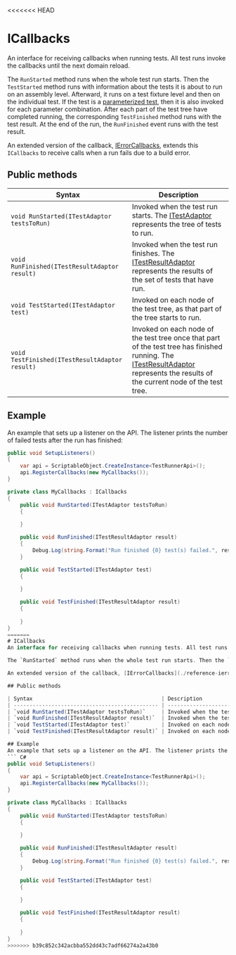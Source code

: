 <<<<<<< HEAD
# ICallbacks
An interface for receiving callbacks when running tests. All test runs invoke the callbacks until the next domain reload.

The `RunStarted` method runs when the whole test run starts. Then the `TestStarted` method runs with information about the tests it is about to run on an assembly level. Afterward, it runs on a test fixture level and then on the individual test. If the test is a [parameterized test](./https://github.com/nunit/docs/wiki/Parameterized-Tests), then it is also invoked for each parameter combination. After each part of the test tree have completed running, the corresponding `TestFinished` method runs with the test result. At the end of the run, the `RunFinished` event runs with the test result.

An extended version of the callback, [IErrorCallbacks](./reference-ierror-callbacks.md), extends this `ICallbacks` to receive calls when a run fails due to a build error.

## Public methods

| Syntax                                         | Description                                                  |
| ---------------------------------------------- | ------------------------------------------------------------ |
| `void RunStarted(ITestAdaptor testsToRun)`     | Invoked when the test run starts. The [ITestAdaptor](./reference-itest-adaptor.md) represents the tree of tests to run. |
| `void RunFinished(ITestResultAdaptor result)`  | Invoked when the test run finishes. The [ITestResultAdaptor](./reference-itest-result-adaptor.md) represents the results of the set of tests that have run. |
| `void TestStarted(ITestAdaptor test)`          | Invoked on each node of the test tree, as that part of the tree starts to run. |
| `void TestFinished(ITestResultAdaptor result)` | Invoked on each node of the test tree once that part of the test tree has finished running. The [ITestResultAdaptor](./reference-itest-result-adaptor.md) represents the results of the current node of the test tree. |

## Example
An example that sets up a listener on the API. The listener prints the number of failed tests after the run has finished:
``` C#
public void SetupListeners()
{
    var api = ScriptableObject.CreateInstance<TestRunnerApi>();
    api.RegisterCallbacks(new MyCallbacks());
}

private class MyCallbacks : ICallbacks
{
    public void RunStarted(ITestAdaptor testsToRun)
    {
  
    }

    public void RunFinished(ITestResultAdaptor result)
    {
        Debug.Log(string.Format("Run finished {0} test(s) failed.", result.FailCount));
    }

    public void TestStarted(ITestAdaptor test)
    {
  
    }

    public void TestFinished(ITestResultAdaptor result)
    {
  
    }
}
=======
# ICallbacks
An interface for receiving callbacks when running tests. All test runs invoke the callbacks until the next domain reload.

The `RunStarted` method runs when the whole test run starts. Then the `TestStarted` method runs with information about the tests it is about to run on an assembly level. Afterward, it runs on a test fixture level and then on the individual test. If the test is a [parameterized test](./https://github.com/nunit/docs/wiki/Parameterized-Tests), then it is also invoked for each parameter combination. After each part of the test tree have completed running, the corresponding `TestFinished` method runs with the test result. At the end of the run, the `RunFinished` event runs with the test result.

An extended version of the callback, [IErrorCallbacks](./reference-ierror-callbacks.md), extends this `ICallbacks` to receive calls when a run fails due to a build error.

## Public methods

| Syntax                                         | Description                                                  |
| ---------------------------------------------- | ------------------------------------------------------------ |
| `void RunStarted(ITestAdaptor testsToRun)`     | Invoked when the test run starts. The [ITestAdaptor](./reference-itest-adaptor.md) represents the tree of tests to run. |
| `void RunFinished(ITestResultAdaptor result)`  | Invoked when the test run finishes. The [ITestResultAdaptor](./reference-itest-result-adaptor.md) represents the results of the set of tests that have run. |
| `void TestStarted(ITestAdaptor test)`          | Invoked on each node of the test tree, as that part of the tree starts to run. |
| `void TestFinished(ITestResultAdaptor result)` | Invoked on each node of the test tree once that part of the test tree has finished running. The [ITestResultAdaptor](./reference-itest-result-adaptor.md) represents the results of the current node of the test tree. |

## Example
An example that sets up a listener on the API. The listener prints the number of failed tests after the run has finished:
``` C#
public void SetupListeners()
{
    var api = ScriptableObject.CreateInstance<TestRunnerApi>();
    api.RegisterCallbacks(new MyCallbacks());
}

private class MyCallbacks : ICallbacks
{
    public void RunStarted(ITestAdaptor testsToRun)
    {
  
    }

    public void RunFinished(ITestResultAdaptor result)
    {
        Debug.Log(string.Format("Run finished {0} test(s) failed.", result.FailCount));
    }

    public void TestStarted(ITestAdaptor test)
    {
  
    }

    public void TestFinished(ITestResultAdaptor result)
    {
  
    }
}
>>>>>>> b39c852c342acbba552dd43c7adf66274a2a43b0
```